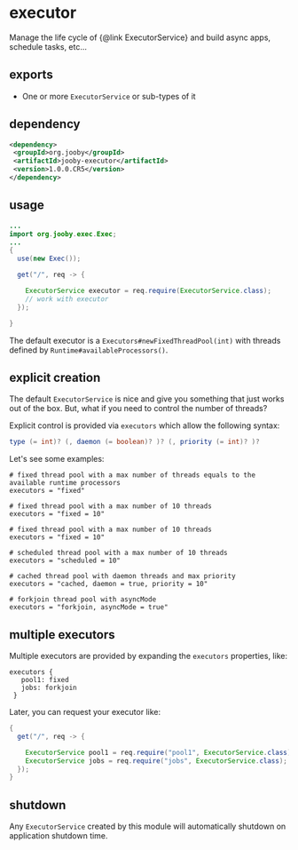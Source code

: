# executor

Manage the life cycle of {@link ExecutorService} and build async apps, schedule tasks, etc...

## exports

* One or more ```ExecutorService``` or sub-types of it

## dependency

```xml
<dependency>
 <groupId>org.jooby</groupId>
 <artifactId>jooby-executor</artifactId>
 <version>1.0.0.CR5</version>
</dependency>
```

## usage

```java
...
import org.jooby.exec.Exec;
...
{
  use(new Exec());

  get("/", req -> {

    ExecutorService executor = req.require(ExecutorService.class);
    // work with executor
  });

}
```

The default executor is a ```Executors#newFixedThreadPool(int)``` with threads defined by ```Runtime#availableProcessors()```.

## explicit creation

The default ```ExecutorService``` is nice and give you something that just works out of the box. But, what if you need to control the number of threads?

Explicit control is provided via ```executors``` which allow the following syntax:

```java
type (= int)? (, daemon (= boolean)? )? (, priority (= int)? )?
```

Let's see some examples:

```
# fixed thread pool with a max number of threads equals to the available runtime processors
executors = "fixed"
```

```
# fixed thread pool with a max number of 10 threads
executors = "fixed = 10"
```

```
# fixed thread pool with a max number of 10 threads
executors = "fixed = 10"
```

```
# scheduled thread pool with a max number of 10 threads
executors = "scheduled = 10"
```

```
# cached thread pool with daemon threads and max priority
executors = "cached, daemon = true, priority = 10"
```

```
# forkjoin thread pool with asyncMode
executors = "forkjoin, asyncMode = true"
```

## multiple executors

Multiple executors are provided by expanding the ```executors``` properties, like:

```
executors {
   pool1: fixed
   jobs: forkjoin
 }
```

Later, you can request your executor like:

```java
{
  get("/", req -> {

    ExecutorService pool1 = req.require("pool1", ExecutorService.class);
    ExecutorService jobs = req.require("jobs", ExecutorService.class);
  });
}
```

## shutdown

Any ```ExecutorService``` created by this module will automatically shutdown on application shutdown time.
